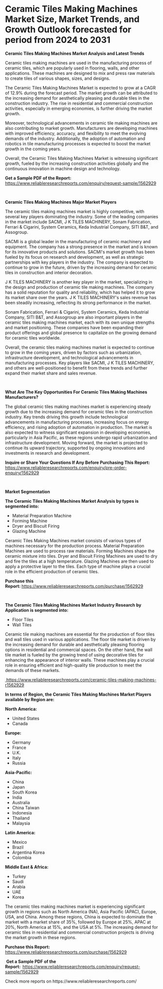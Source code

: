 <p><h1>Ceramic Tiles Making Machines Market Size, Market Trends, and Growth Outlook forecasted for period from 2024 to 2031</h1></p><p><strong>Ceramic Tiles Making Machines Market Analysis and Latest Trends</strong></p>
<p><p>Ceramic tiles making machines are used in the manufacturing process of ceramic tiles, which are popularly used in flooring, walls, and other applications. These machines are designed to mix and press raw materials to create tiles of various shapes, sizes, and designs.</p><p>The Ceramic Tiles Making Machines Market is expected to grow at a CAGR of 12.9% during the forecast period. The market growth can be attributed to the increasing demand for aesthetically pleasing and durable tiles in the construction industry. The rise in residential and commercial construction activities, especially in emerging economies, is further driving the market growth.</p><p>Moreover, technological advancements in ceramic tile making machines are also contributing to market growth. Manufacturers are developing machines with improved efficiency, accuracy, and flexibility to meet the evolving demands of the industry. Additionally, the adoption of automation and robotics in tile manufacturing processes is expected to boost the market growth in the coming years.</p><p>Overall, the Ceramic Tiles Making Machines Market is witnessing significant growth, fueled by the increasing construction activities globally and the continuous innovation in machine design and technology.</p></p>
<p><strong>Get a Sample PDF of the Report:&nbsp;</strong> <a href="https://www.reliableresearchreports.com/enquiry/request-sample/1562929">https://www.reliableresearchreports.com/enquiry/request-sample/1562929</a></p>
<p>&nbsp;</p>
<p><strong>Ceramic Tiles Making Machines Major Market Players</strong></p>
<p><p>The ceramic tiles making machines market is highly competitive, with several key players dominating the industry. Some of the leading companies in the market include SACMI, J K TILES MACHINERY, Sonam Fabrication, Ferrari & Cigarini, System Ceramics, Keda Industrial Company, SITI B&T, and Assogroup.</p><p>SACMI is a global leader in the manufacturing of ceramic machinery and equipment. The company has a strong presence in the market and is known for its innovative products and solutions. SACMI's market growth has been fueled by its focus on research and development, as well as strategic partnerships with key players in the industry. The company is expected to continue to grow in the future, driven by the increasing demand for ceramic tiles in construction and interior decoration.</p><p>J K TILES MACHINERY is another key player in the market, specializing in the design and production of ceramic tile making machines. The company has a solid reputation for quality and reliability, which has helped it to grow its market share over the years. J K TILES MACHINERY's sales revenue has been steadily increasing, reflecting its strong performance in the market.</p><p>Sonam Fabrication, Ferrari & Cigarini, System Ceramics, Keda Industrial Company, SITI B&T, and Assogroup are also important players in the ceramic tiles making machines market, each with its own unique strengths and market positioning. These companies have been expanding their product offerings and global presence to capitalize on the growing demand for ceramic tiles worldwide.</p><p>Overall, the ceramic tiles making machines market is expected to continue to grow in the coming years, driven by factors such as urbanization, infrastructure development, and technological advancements in manufacturing processes. Key players like SACMI, J K TILES MACHINERY, and others are well-positioned to benefit from these trends and further expand their market share and sales revenue.</p></p>
<p>&nbsp;</p>
<p><strong>What Are The Key Opportunities For Ceramic Tiles Making Machines Manufacturers?</strong></p>
<p><p>The global ceramic tiles making machines market is experiencing steady growth due to the increasing demand for ceramic tiles in the construction industry. Key trends driving this growth include technological advancements in manufacturing processes, increasing focus on energy efficiency, and rising adoption of automation in production. The market is also expected to witness significant expansion in developing economies, particularly in Asia Pacific, as these regions undergo rapid urbanization and infrastructure development. Moving forward, the market is projected to continue its upward trajectory, supported by ongoing innovations and investments in research and development.</p></p>
<p><strong>Inquire or Share Your Questions If Any Before Purchasing This Report:</strong> <a href="https://www.reliableresearchreports.com/enquiry/pre-order-enquiry/1562929">https://www.reliableresearchreports.com/enquiry/pre-order-enquiry/1562929</a></p>
<p>&nbsp;</p>
<p><strong>Market Segmentation</strong></p>
<p><strong>The Ceramic Tiles Making Machines Market Analysis by types is segmented into:</strong></p>
<p><ul><li>Material Preparation Machine</li><li>Forming Machine</li><li>Dryer and Biscuit Firing</li><li>Glazing Machine</li></ul></p>
<p><p>Ceramic Tiles Making Machines market consists of various types of machines necessary for the production process. Material Preparation Machines are used to process raw materials. Forming Machines shape the ceramic mixture into tiles. Dryer and Biscuit Firing Machines are used to dry and fire the tiles at a high temperature. Glazing Machines are then used to apply a protective layer to the tiles. Each type of machine plays a crucial role in the efficient production of ceramic tiles.</p></p>
<p><strong>Purchase this Report:&nbsp;</strong><a href="https://www.reliableresearchreports.com/purchase/1562929">https://www.reliableresearchreports.com/purchase/1562929</a></p>
<p>&nbsp;</p>
<p><strong>The Ceramic Tiles Making Machines Market Industry Research by Application is segmented into:</strong></p>
<p><ul><li>Floor Tiles</li><li>Wall Tiles</li></ul></p>
<p><p>Ceramic tile making machines are essential for the production of floor tiles and wall tiles used in various applications. The floor tile market is driven by the increasing demand for durable and aesthetically pleasing flooring options in residential and commercial spaces. On the other hand, the wall tile market is fueled by the growing trend of using decorative tiles for enhancing the appearance of interior walls. These machines play a crucial role in ensuring efficient and high-quality tile production to meet the demands of these markets.</p></p>
<p><a href="https://www.reliableresearchreports.com/ceramic-tiles-making-machines-r1562929">&nbsp;https://www.reliableresearchreports.com/ceramic-tiles-making-machines-r1562929</a></p>
<p><strong>In terms of Region, the Ceramic Tiles Making Machines Market Players available by Region are:</strong></p>
<p>
    <p> <strong> North America: </strong>
        <ul>
            <li>United States</li>
            <li>Canada</li>
        </ul>
        </p> 
    <p> <strong> Europe: </strong>
        <ul>
            <li>Germany</li>
            <li>France</li>
            <li>U.K.</li>
            <li>Italy</li>
            <li>Russia</li>
        </ul>
        </p> 
    <p> <strong> Asia-Pacific: </strong>
        <ul>
            <li>China</li>
            <li>Japan</li>
            <li>South Korea</li>
            <li>India</li>
            <li>Australia</li>
            <li>China Taiwan</li>
            <li>Indonesia</li>
            <li>Thailand</li>
            <li>Malaysia</li>
        </ul>
        </p> 
    <p> <strong> Latin America: </strong>
        <ul>
            <li>Mexico</li>
            <li>Brazil</li>
            <li>Argentina Korea</li>
            <li>Colombia</li>
        </ul>
        </p> 
    <p> <strong> Middle East & Africa: </strong>
        <ul>
            <li>Turkey</li>
            <li>Saudi</li>
            <li>Arabia</li>
            <li>UAE</li>
            <li>Korea</li>
        </ul>
    </p>
    </p>
<p><p>The ceramic tiles making machines market is experiencing significant growth in regions such as North America (NA), Asia Pacific (APAC), Europe, USA, and China. Among these regions, China is expected to dominate the market with a market share of 35%, followed by Europe at 25%, APAC at 20%, North America at 15%, and the USA at 5%. The increasing demand for ceramic tiles in residential and commercial construction projects is driving the market growth in these regions.</p></p>
<p><strong>Purchase this Report: </strong><a href="https://www.reliableresearchreports.com/purchase/1562929">https://www.reliableresearchreports.com/purchase/1562929</a></p>
<p>&nbsp;<strong>Get a Sample PDF of the Report:&nbsp;&nbsp;</strong><a href="https://www.reliableresearchreports.com/enquiry/request-sample/1562929">https://www.reliableresearchreports.com/enquiry/request-sample/1562929</a></p>
<p><strong></strong></p>
<p>Check more reports on https://www.reliableresearchreports.com/</p>